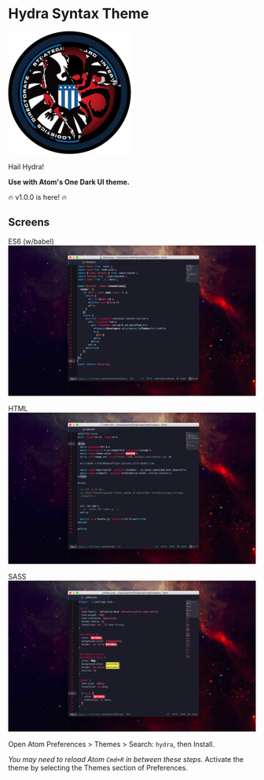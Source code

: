 # Hydra Syntax Theme
![Inspiration](https://raw.githubusercontent.com/juanmnl/hydra-theme/master/hydra.png)

Hail Hydra!

**Use with Atom's One Dark UI theme.**

:fire: v1.0.0 is here! :fire:

## Screens

ES6 (w/babel)
![Hydra-syntax screenshot](https://raw.githubusercontent.com/juanmnl/hydra-theme/master/main.png)

HTML
![Hydra-syntax screenshot](https://raw.githubusercontent.com/juanmnl/hydra-theme/master/html.png)

SASS
![Hydra-syntax screenshot](https://raw.githubusercontent.com/juanmnl/hydra-theme/master/sass.png)

Open Atom Preferences > Themes > Search: `hydra`,
then Install.

*You may need to reload Atom `Cmd+R` in between these steps.*
Activate the theme by selecting the Themes section of Preferences.
